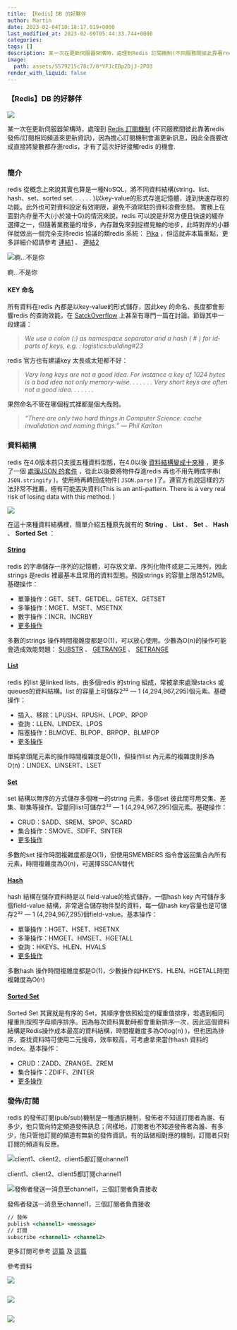 ```yaml
---
title: 【Redis】DB 的好夥伴
author: Martin
date: 2023-02-04T10:18:17.019+0000
last_modified_at: 2023-02-09T05:44:33.744+0000
categories: 
tags: []
description: 某一次在更新伺服器架構時，處理到Redis 訂閱機制(不同服務間彼此靠著redis發佈/訂閱相同頻道來更新資訊)，因為擔心訂閱機制會漏更新訊息，因此全面要改成直接將變數都存進redis，才有了這次好好接觸redis 的機會.
image:
  path: assets/5579215c78c7/0*YFJcEBp2DjJ-2PO3
render_with_liquid: false
---
```


### 【Redis】DB 的好夥伴


![](/assets/5579215c78c7/0*YFJcEBp2DjJ-2PO3)


某一次在更新伺服器架構時，處理到 [Redis 訂閱機制](https://redis.io/docs/manual/pubsub/) \(不同服務間彼此靠著redis發佈/訂閱相同頻道來更新資訊\)，因為擔心訂閱機制會漏更新訊息，因此全面要改成直接將變數都存進redis，才有了這次好好接觸redis 的機會\.


[![]()](https://redis.io/)

### 簡介

redis 從概念上來說其實也算是一種NoSQL，將不同資料結構\(string、list、hash、set、sorted set\. \. \. \. \. \. \)以key\-value的形式存進記憶體，達到快速存取的功能。此外也可對資料設定有效期限，避免不須常駐的資料浪費空間。
實務上在面對內存量不大\(小於幾十G\)的情況來說，redis 可以說是非常方便且快速的緩存選擇之一，但隨著業務量的增多，內存難免來到捉襟見軸的地步，此時對岸的小夥伴就做出一個完全支持redis 協議的類redis 系統： [Pika](https://github.com/Qihoo360/pika) ，但這就非本篇重點，更多詳細介紹請參考 [連結1](https://www.modb.pro/db/77371) 、 [連結2](https://github.com/OpenAtomFoundation/pika/blob/unstable/docs/ops/API.md)


![痾…不是你](/assets/5579215c78c7/1*VLFdoMPZHbwWz0ACl9d_Rg.png)

痾…不是你
#### KEY 命名

所有資料在redis 內都是以key\-value的形式儲存，因此key 的命名、長度都會影響redis 的查詢效能，在 [SatckOverflow](https://stackoverflow.com/questions/6965451/redis-key-naming-conventions) 上甚至有專門一篇在討論。節錄其中一段建議：


> _We use a colon \(:\) as namespace separator and a hash \( \# \) for id\-parts of keys, e\.g\. : logistics:building\#23_ 





redis 官方也有建議key 太長或太短都不好：


> _Very long keys are not a good idea\. For instance a key of 1024 bytes is a bad idea not only memory\-wise\. \. \. \. \. \. \. Very short keys are often not a good idea\. \. \. \. \. \. \._ 





果然命名不管在哪個程式裡都是個大哉問。


> _“There are only two hard things in Computer Science: cache invalidation and naming things\.” — Phil Karlton_ 




### 資料結構

redis 在4\.0版本前只支援五種資料型態，在4\.0以後 [資料結構變成十來種](https://redis.io/docs/data-types/) ，更多了一個 [處理JSON 的套件](https://docs.redis.com/latest/modules/redisjson/redisjson-quickstart/?_gl=1*1pr68yv*_ga*MzI1MTI0OTQ1LjE2NzUwNzQ1MDM.*_ga_8BKGRQKRPV*MTY3NTQ5ODYwOC4yLjAuMTY3NTQ5ODYwOC4wLjAuMA..) ，從此以後要將物件存進redis 再也不用先轉成字串\( `JSON.stringify` \)，使用時再轉回成物件\( `JSON.parse` \)了。連官方也說這樣的方法非常不推薦，極有可能丟失資料\(This is an anti\-pattern\. There is a very real risk of losing data with this method\. \)


[![](https://redis.com/wp-content/uploads/2021/08/redis-social-1200x628-1.jpg)](https://redis.com/redis-best-practices/data-storage-patterns/json-storage/)


在這十來種資料結構裡，簡單介紹五種原先就有的 **String** 、 **List** 、 **Set** 、 **Hash** 、 **Sorted** **Set** ：
#### [**String**](https://redis.io/docs/data-types/strings/)

redis 的字串儲存一序列的記憶體，可存放文章、序列化物件或是二元陣列，因此strings 是redis 裡最基本且常用的資料型態。預設strings 的容量上限為512MB。基礎操作：
- 單筆操作：GET、SET、GETDEL、GETEX、GETSET
- 多筆操作：MGET、MSET、MSETNX
- 數字操作：INCR、INCRBY
- [更多操作](https://redis.io/commands/?group=string)


多數的strings 操作時間複雜度都是O\(1\)，可以放心使用。少數為O\(n\)的操作可能會造成效能問題： [SUBSTR](https://redis.io/commands/substr/) 、 [GETRANGE](https://redis.io/commands/getrange/) 、 [SETRANGE](https://redis.io/commands/setrange/)
#### [**List**](https://redis.io/docs/data-types/lists/)

redis 的list 是linked lists，由多個redis 的string 組成，常被拿來處理stacks 或queues的資料結構。list 的容量上可儲存2³² — 1 \(4,294,967,295\)個元素。基礎操作：
- 插入、移除：LPUSH、RPUSH、LPOP、RPOP
- 查詢：LLEN、LINDEX、LPOS
- 阻塞操作：BLMOVE、BLPOP、BRPOP、BLMPOP
- [更多操作](https://redis.io/commands/?group=list)


單純拿頭尾元素的操作時間複雜度是O\(1\)，但操作list 內元素的複雜度則多為O\(n\)：LINDEX、LINSERT、LSET
#### [**Set**](https://redis.io/docs/data-types/sets/)

set 結構以無序的方式儲存多個唯一的string 元素，多個set 彼此間可用交集、差集、聯集等操作。容量同list可儲存2³² — 1 \(4,294,967,295\)個元素。基礎操作：
- CRUD：SADD、SREM、SPOP、SCARD
- 集合操作：SMOVE、SDIFF、SINTER
- [更多操作](https://redis.io/commands/?group=set)


多數的set 操作時間複雜度都是O\(1\)，但使用SMEMBERS 指令會返回集合內所有元素，時間複雜度為O\(n\)，可選擇SSCAN替代
#### [**Hash**](https://redis.io/docs/data-types/hashes/)

hash 結構在儲存資料時是以 field\-value的格式儲存，一個hash key 內可儲存多個field\-value 結構，非常適合儲存物件型的資料，每一個hash key容量也是可儲存2³² — 1 \(4,294,967,295\)個field\-value。基本操作：
- 單筆操作：HGET、HSET、HSETNX
- 多筆操作：HMGET、HMSET、HGETALL
- 查詢：HKEYS、HLEN、HVALS
- [更多操作](https://redis.io/commands/?group=hash)


多數hash 操作時間複雜度都是O\(1\)，少數操作如HKEYS、HLEN、HGETALL時間複雜度為O\(n\)
#### [**Sorted** **Set**](https://redis.io/docs/data-types/sorted-sets/)

Sorted Set 其實就是有序的 Set，其順序會依照給定的權重值排序，若遇到相同權重則按照字母順序排序。因為每次資料異動時都會重新排序一次，因此這個資料結構是Redis操作成本最高的資料結構，時間複雜度多為O\(log\(n\) \)，但也因為排序，查找資料時可使用二元搜尋，效率較高，可考慮拿來當作hash 資料的index。基本操作：
- CRUD：ZADD、ZRANGE、ZREM
- 集合操作：ZDIFF、ZINTER
- [更多操作](https://redis.io/commands/?group=sorted-set)

### 發佈/訂閱

redis 的發佈訂閱\(pub/sub\)機制是一種通訊機制，發佈者不知道訂閱者為誰、有多少，他只管向特定頻道發佈訊息；同樣地，訂閱者也不知道發佈者為誰、有多少，他只管他訂閱的頻道有無新的發佈資訊，有的話做相對應的機制，訂閱者只對訂閱的頻道有反應。


![client1、client2、client5都訂閱channel1](/assets/5579215c78c7/1*pxb8ikW-tHAo2EY9UOTwDQ.png)

client1、client2、client5都訂閱channel1


![發佈者發送一消息至channel1，三個訂閱者負責接收](/assets/5579215c78c7/1*XLpwbOKJ9_rFgsQi4bMHOQ.png)

發佈者發送一消息至channel1，三個訂閱者負責接收
```xml
// 發佈
publish <channel1> <message>
// 訂閱
subscribe <channel1> <channel2>
```

更多訂閱可參考 [這篇](https://medium.com/jerrynotes/redis-pub-sub-%E6%98%AF%E4%BB%80%E9%BA%BC-%E6%9C%83%E9%80%A0%E6%88%90%E4%BB%80%E9%BA%BC%E5%95%8F%E9%A1%8C%E5%91%A2-ab5be1e5328d) 及 [這篇](https://blog.csdn.net/qq_41125219/article/details/120299819)

參考資料


[![](https://i.imgur.com/cauSYoG.png)](https://huskylin.github.io/2020/07/10/Redis-%E5%81%9A%E8%B3%87%E6%96%99%E5%BF%AB%E5%8F%96%E7%9A%84%E5%9F%BA%E6%9C%AC%E4%BD%BF%E7%94%A8-%E6%90%AD%E9%85%8DNode-js/)



[![]()](https://brunojan.net/posts/2020/08/20/redis-data-types)



[![](https://miro.medium.com/v2/resize:fit:1200/1*salSy_ICt294TUF5_YpmnQ.png)](https://medium.com/happy-friday/%E5%88%9D%E8%AD%98-redis-%E4%BA%94%E5%A4%A7%E8%B3%87%E6%96%99%E5%9E%8B%E5%88%A5-3c67c05238d0)



[![]()](https://www.runoob.com/redis/redis-pub-sub.html)



[![](https://i.imgur.com/Wczpm2r.jpg)](https://hackmd.io/@tienyulin/redis-pubsub)



[![]()](https://liziba.blog.csdn.net/article/details/120691590)





